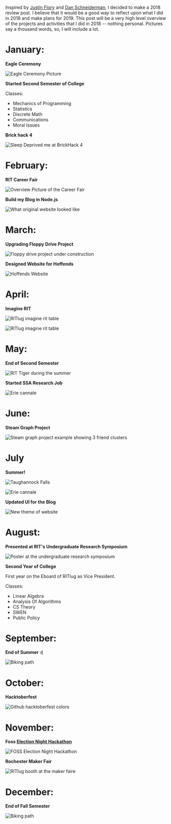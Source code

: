Inspired by [Justin Flory](https://justinwflory.com/) and [Dan Schneiderman](http://www.schneidy.com),
I decided to make a 2018 review post. I believe that it would be a good way to reflect upon what I did
in 2018 and make plans for 2019. This post will be a very high level overview of the projects and
activities that I did in 2018 -- nothing personal. Pictures say a thousand words, so, I will include a lot.

# January:

**Eagle Ceremony**

![Eagle Ceremony Picture](media/2018-review/EagleCeremony.jpg)

**Started Second Semester of College**

Classes:

- Mechanics of Programming
- Statistics
- Discrete Math
- Communications
- Moral Issues

**Brick hack 4**

![Sleep Deprived me at BrickHack 4](media/2018-review/BrickHack.jpg)

# February:

**RIT Career Fair**

![Overview Picture of the Career Fair](media/2018-review/CareerFaire.jpg)

**Build my Blog in Node.js**

![What original website looked like](media/2018-review/newWebsite.png)

# March:

**Upgrading Floppy Drive Project**

![Floppy drive project under construction](media/2018-review/FloppyDiveProject.jpg)

**Designed Website for Hoffends**

![Hoffends Website](media/2018-review/hoffends.png)

# April:

**Imagine RIT**

![RITlug imagine rit table](media/2018-review/ImagineRIT.jpg)

![RITlug imagine rit table](media/2018-review/ImagineRIT2.jpg)

# May:

**End of Second Semester**

![RIT Tiger during the summer](media/2018-review/RITSummer.jpg)

**Started SSA Research Job**

![Erie cannale](media/2018-review/RITSummer2.jpg)


# June:

**Steam Graph Project**

<youtube src="DoDaHmyIPvQ" />

![Steam graph project example showing 3 friend clusters](media/2018-review/steamGraph.png)

# July

**Summer!**

<youtube src="t7s2alt0sQ8" />

![Taughannock Falls](media/2018-review/TaughannockFalls.jpg)

![Erie cannale](media/2018-review/BikeRide2.jpg)

**Updated UI for the Blog**

![New theme of website](media/2018-review/newTheme.png)

# August:

**Presented at RIT's Undergraduate Research Symposium**

![Poster at the undergraduate research symposium](media/2018-review/researchSymposium.jpg)

**Second Year of College**

First year on the Eboard of RITlug as Vice President.

Classes:

- Linear Algebra
- Analysis Of Algorithms
- CS Theory
- SWEN
- Public Policy

# September:

**End of Summer :(**

![Biking path](media/2018-review/BikeRides.jpg)


# October:

**Hacktoberfest**

![Github hacktoberfest colors](media/2018-review/halloween.png)

# November:

**Foss [Election Night Hackathon](https://www.hackathon.com/event/8th-annual-election-night-hackathon---2018-midterms-51634099983)**

![FOSS Election Night Hackathon](media/2018-review/electionNightHackathon.jpg)

**Rochester Maker Fair**

![RITlug booth at the maker faire](media/2018-review/makerFaire.jpg)


# December:

**End of Fall Semester**

![Biking path](media/2018-review/RITSnow.jpg)